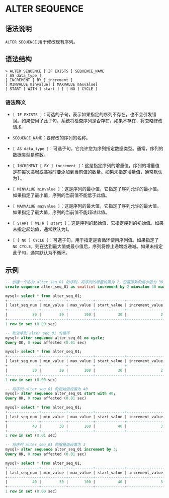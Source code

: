 # **ALTER SEQUENCE**

## **语法说明**

`ALTER SEQUENCE` 用于修改现有序列。

## **语法结构**

```
> ALTER SEQUENCE [ IF EXISTS ] SEQUENCE_NAME
[ AS data_type ]
[ INCREMENT [ BY ] increment ]
[ MINVALUE minvalue] [ MAXVALUE maxvalue]
[ START [ WITH ] start ] [ [ NO ] CYCLE ]
```

### 语法释义

- `[ IF EXISTS ]`：可选的子句，表示如果指定的序列不存在，也不会引发错误。如果使用了此子句，系统将检查序列是否存在，如果不存在，将忽略修改请求。

- `SEQUENCE_NAME`：要修改的序列的名称。

- `[ AS data_type ]`：可选子句，它允许您为序列指定数据类型。通常，序列的数据类型是整数。

- `[ INCREMENT [ BY ] increment ]`：这是指定序列的增量值。序列的增量值是在每次递增或递减时要添加到当前值的数量。如果未指定增量值，通常默认为1 。

- `[ MINVALUE minvalue ]`：这是序列的最小值，它指定了序列允许的最小值。如果指定了最小值，序列的当前值不能低于此值。

- `[ MAXVALUE maxvalue ]`：这是序列的最大值，它指定了序列允许的最大值。如果指定了最大值，序列的当前值不能超过此值。

- `[ START [ WITH ] start ]`：这是序列的起始值，它指定序列的初始值。如果未指定起始值，通常默认为1。

- `[ [ NO ] CYCLE ]`：可选子句，用于指定是否循环使用序列值。如果指定了 `NO CYCLE`，则在达到最大值或最小值后，序列将停止递增或递减。如果未指定此子句，通常默认为不循环。

## **示例**

```sql
-- 创建一个名为 alter_seq_01 的序列，将序列的增量设置为 2，设置序列的最小值为 30，最大值为 100，并启用循环
create sequence alter_seq_01 as smallint increment by 2 minvalue 30 maxvalue 100 cycle;

mysql> select * from alter_seq_01;
+--------------+-----------+-----------+-------------+-----------------+-------+-----------+
| last_seq_num | min_value | max_value | start_value | increment_value | cycle | is_called |
+--------------+-----------+-----------+-------------+-----------------+-------+-----------+
|           30 |        30 |       100 |          30 |               2 | true  | false     |
+--------------+-----------+-----------+-------------+-----------------+-------+-----------+
1 row in set (0.00 sec)

-- 取消序列 alter_seq_01 的循环
mysql> alter sequence alter_seq_01 no cycle;
Query OK, 0 rows affected (0.01 sec)

mysql> select * from alter_seq_01;
+--------------+-----------+-----------+-------------+-----------------+-------+-----------+
| last_seq_num | min_value | max_value | start_value | increment_value | cycle | is_called |
+--------------+-----------+-----------+-------------+-----------------+-------+-----------+
|           30 |        30 |       100 |          30 |               2 | false | false     |
+--------------+-----------+-----------+-------------+-----------------+-------+-----------+
1 row in set (0.00 sec)

-- 将序列 alter_seq_01 的起始值设置为 40
mysql> alter sequence alter_seq_01 start with 40;
Query OK, 0 rows affected (0.01 sec)

mysql> select * from alter_seq_01;
+--------------+-----------+-----------+-------------+-----------------+-------+-----------+
| last_seq_num | min_value | max_value | start_value | increment_value | cycle | is_called |
+--------------+-----------+-----------+-------------+-----------------+-------+-----------+
|           40 |        30 |       100 |          40 |               3 | false | false     |
+--------------+-----------+-----------+-------------+-----------------+-------+-----------+
1 row in set (0.01 sec)

-- 将序列 alter_seq_01 的增量值设置为 3
mysql> alter sequence alter_seq_01 increment by 3;
Query OK, 0 rows affected (0.01 sec)

mysql> select * from alter_seq_01;
+--------------+-----------+-----------+-------------+-----------------+-------+-----------+
| last_seq_num | min_value | max_value | start_value | increment_value | cycle | is_called |
+--------------+-----------+-----------+-------------+-----------------+-------+-----------+
|           40 |        30 |       100 |          40 |               3 | false | false     |
+--------------+-----------+-----------+-------------+-----------------+-------+-----------+
1 row in set (0.00 sec)
```
